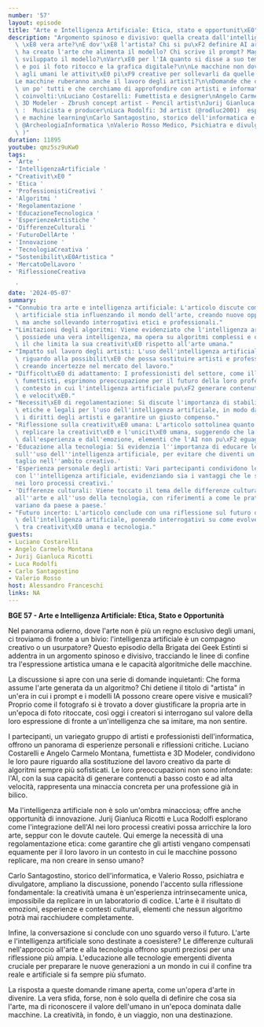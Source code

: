 ```yaml
---
number: '57'
layout: episode
title: "Arte e Intelligenza Artificiale: Etica, stato e opportunit\xE0"
description: "Argomento spinoso e divisivo: quella creata dall'intelligenza artificiale\
  \ \xE8 vera arte?\nE dov'\xE8 l'artista? Chi si pu\xF2 definire AI artist?\nChi\
  \ ha creato l'arte che alimenta il modello? Chi scrive il prompt? Magari chi ha\
  \ sviluppato il modello?\nVarr\xE0 per l'IA quanto si disse a suo tempo sulla fotografia\
  \ e poi il foto ritocco e la grafica digitale?\n\nLe macchine non dovevano lasciare\
  \ agli umani le attivit\xE0 pi\xF9 creative per sollevarli da quelle ripetitive?\n\
  Le macchine ruberanno anche il lavoro degli artisti?\n\nDomande che ci siamo fatti\
  \ un po' tutti e che cerchiamo di approfondire con artisti e informatici direttamente\
  \ coinvolti:\nLuciano Costarelli: Fumettista e designer\nAngelo Carmelo Montana:\
  \ 3D Modeler - Zbrush concept artist - Pencil artist\nJurij Gianluca Ricotti @JGRStudios\
  \ :  Musicista e producer\nLuca Rodolfi: 3d artist (@rodluc2001)  esperto in IA\
  \ e machine learning\nCarlo Santagostino, storico dell'informatica e curatore di\
  \ @ArcheologiaInformatica \nValerio Rosso Medico, Psichiatra e divulgatore ( @ValerioRosso\
  \ )"
duration: 11895
youtube: qmz5sz9uKw0
tags:
- 'Arte '
- 'IntelligenzaArtificiale '
- "Creativit\xE0 "
- 'Etica '
- 'ProfessionistiCreativi '
- 'Algoritmi '
- 'Regolamentazione '
- 'EducazioneTecnologica '
- 'EsperienzeArtistiche '
- 'DifferenzeCulturali '
- 'FuturoDellArte '
- 'Innovazione '
- 'TecnologiaCreativa '
- "Sostenibilit\xE0Artistica "
- 'MercatoDelLavoro '
- 'RiflessioneCreativa

  '
date: '2024-05-07'
summary:
- "Connubio tra arte e intelligenza artificiale: L'articolo discute come l'intelligenza\
  \ artificiale stia influenzando il mondo dell'arte, creando nuove opportunit\xE0\
  \ ma anche sollevando interrogativi etici e professionali."
- "Limitazioni degli algoritmi: Viene evidenziato che l'intelligenza artificiale non\
  \ possiede una vera intelligenza, ma opera su algoritmi complessi e dati statistici,\
  \ il che limita la sua creativit\xE0 rispetto all'arte umana."
- "Impatto sul lavoro degli artisti: L'uso dell'intelligenza artificiale solleva preoccupazioni\
  \ riguardo alla possibilit\xE0 che possa sostituire artisti e professionisti creativi,\
  \ creando incertezze nel mercato del lavoro."
- "Difficolt\xE0 di adattamento: I professionisti del settore, come illustratori e\
  \ fumettisti, esprimono preoccupazione per il futuro della loro professione in un\
  \ contesto in cui l'intelligenza artificiale pu\xF2 generare contenuti a basso costo\
  \ e velocit\xE0."
- "Necessit\xE0 di regolamentazione: Si discute l'importanza di stabilire normative\
  \ etiche e legali per l'uso dell'intelligenza artificiale, in modo da proteggere\
  \ i diritti degli artisti e garantire un giusto compenso."
- "Riflessione sulla creativit\xE0 umana: L'articolo sottolinea quanto sia difficile\
  \ replicare la creativit\xE0 e l'unicit\xE0 umana, suggerendo che la vera arte deriva\
  \ dall'esperienza e dall'emozione, elementi che l'AI non pu\xF2 eguagliare."
- 'Educazione alla tecnologia: Si evidenzia l''importanza di educare le nuove generazioni
  sull''uso dell''intelligenza artificiale, per evitare che diventi un''arma a doppio
  taglio nell''ambito creativo.'
- 'Esperienza personale degli artisti: Vari partecipanti condividono le loro esperienze
  con l''intelligenza artificiale, evidenziando sia i vantaggi che le sfide di integrarla
  nei loro processi creativi.'
- 'Differenze culturali: Viene toccato il tema delle differenze culturali nell''approccio
  all''arte e all''uso della tecnologia, con riferimenti a come le pratiche artistiche
  variano da paese a paese.'
- "Futuro incerto: L'articolo conclude con una riflessione sul futuro dell'arte e\
  \ dell'intelligenza artificiale, ponendo interrogativi su come evolveranno le interazioni\
  \ tra creativit\xE0 umana e tecnologia."
guests:
- Luciano Costarelli
- Angelo Carmelo Montana
- Jurij Gianluca Ricotti
- Luca Rodolfi
- Carlo Santagostino
- Valerio Rosso
host: Alessandro Franceschi
links: NA
---
```

**BGE 57 - Arte e Intelligenza Artificiale: Etica, Stato e Opportunità**

Nel panorama odierno, dove l'arte non è più un regno esclusivo degli umani, ci troviamo di fronte a un bivio: l'intelligenza artificiale è un compagno creativo o un usurpatore? Questo episodio della Brigata dei Geek Estinti si addentra in un argomento spinoso e divisivo, tracciando le linee di confine tra l'espressione artistica umana e le capacità algoritmiche delle macchine.

La discussione si apre con una serie di domande inquietanti: Che forma assume l'arte generata da un algoritmo? Chi detiene il titolo di "artista" in un'era in cui i prompt e i modelli IA possono creare opere visive e musicali? Proprio come il fotografo si è trovato a dover giustificare la propria arte in un'epoca di foto ritoccate, così oggi i creatori si interrogano sul valore della loro espressione di fronte a un'intelligenza che sa imitare, ma non sentire.

I partecipanti, un variegato gruppo di artisti e professionisti dell'informatica, offrono un panorama di esperienze personali e riflessioni critiche. Luciano Costarelli e Angelo Carmelo Montana, fumettista e 3D Modeler, condividono le loro paure riguardo alla sostituzione del lavoro creativo da parte di algoritmi sempre più sofisticati. Le loro preoccupazioni non sono infondate: l'AI, con la sua capacità di generare contenuti a basso costo e ad alta velocità, rappresenta una minaccia concreta per una professione già in bilico.

Ma l'intelligenza artificiale non è solo un'ombra minacciosa; offre anche opportunità di innovazione. Jurij Gianluca Ricotti e Luca Rodolfi esplorano come l'integrazione dell'AI nei loro processi creativi possa arricchire la loro arte, seppur con le dovute cautele. Qui emerge la necessità di una regolamentazione etica: come garantire che gli artisti vengano compensati equamente per il loro lavoro in un contesto in cui le macchine possono replicare, ma non creare in senso umano?

Carlo Santagostino, storico dell'informatica, e Valerio Rosso, psichiatra e divulgatore, ampliano la discussione, ponendo l'accento sulla riflessione fondamentale: la creatività umana è un'esperienza intrinsecamente unica, impossibile da replicare in un laboratorio di codice. L'arte è il risultato di emozioni, esperienze e contesti culturali, elementi che nessun algoritmo potrà mai racchiudere completamente.

Infine, la conversazione si conclude con uno sguardo verso il futuro. L'arte e l'intelligenza artificiale sono destinate a coesistere? Le differenze culturali nell'approccio all'arte e alla tecnologia offrono spunti preziosi per una riflessione più ampia. L'educazione alle tecnologie emergenti diventa cruciale per preparare le nuove generazioni a un mondo in cui il confine tra reale e artificiale si fa sempre più sfumato.

La risposta a queste domande rimane aperta, come un'opera d'arte in divenire. La vera sfida, forse, non è solo quella di definire che cosa sia l'arte, ma di riconoscere il valore dell'umano in un'epoca dominata dalle macchine. La creatività, in fondo, è un viaggio, non una destinazione.
